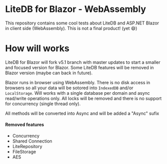 # LiteDB for Blazor - WebAssembly

This repository contains some cool tests about LiteDB and ASP.NET Blazor in client side (WebAssembly). This is not a final product! (yet :smile:)

# How will works

LiteDB for Blazor will fork v5.1 branch with master updates to start a smaller and focused version for Blazor.  Some LiteDB features will be removed in Blazor version (maybe can back in future). 

Blazor runs in browser using WebAssembly. There is no disk access in browsers so all your data will be sotored into `IndexedDB` and/or `LocalStorage`. Will works with a single database per domain and async read/write operations only. All locks will be removed and there is no support for concurrency (single thread only).

All methods will be converted into Async and will be added a "Async" sufix

#### Removed features
- Concurrency
- Shared Connection
- LiteRepository
- FileStorage
- AES
